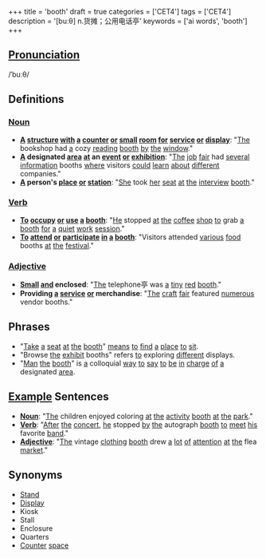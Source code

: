 +++
title = 'booth'
draft = true
categories = ['CET4']
tags = ['CET4']
description = '[buːθ] n.货摊；公用电话亭'
keywords = ['ai words', 'booth']
+++

## [Pronunciation](/en/post/pronunciation/)
/ˈbuːθ/

## Definitions
### [Noun](/en/post/noun/)
- **[A](/en/post/a/) [structure](/en/post/structure/) [with](/en/post/with/) [a](/en/post/a/) [counter](/en/post/counter/) [or](/en/post/or/) [small](/en/post/small/) [room](/en/post/room/) [for](/en/post/for/) [service](/en/post/service/) [or](/en/post/or/) [display](/en/post/display/)**: "[The](/en/post/the/) bookshop had [a](/en/post/a/) cozy [reading](/en/post/reading/) [booth](/en/post/booth/) [by](/en/post/by/) [the](/en/post/the/) [window](/en/post/window/)."
- **[A](/en/post/a/) designated [area](/en/post/area/) [at](/en/post/at/) an [event](/en/post/event/) [or](/en/post/or/) [exhibition](/en/post/exhibition/)**: "[The](/en/post/the/) [job](/en/post/job/) [fair](/en/post/fair/) had [several](/en/post/several/) [information](/en/post/information/) booths [where](/en/post/where/) visitors [could](/en/post/could/) [learn](/en/post/learn/) [about](/en/post/about/) [different](/en/post/different/) companies."
- **[A](/en/post/a/) person's [place](/en/post/place/) [or](/en/post/or/) [station](/en/post/station/)**: "[She](/en/post/she/) took [her](/en/post/her/) [seat](/en/post/seat/) [at](/en/post/at/) [the](/en/post/the/) [interview](/en/post/interview/) [booth](/en/post/booth/)."

### [Verb](/en/post/verb/)
- **[To](/en/post/to/) [occupy](/en/post/occupy/) [or](/en/post/or/) [use](/en/post/use/) [a](/en/post/a/) [booth](/en/post/booth/)**: "[He](/en/post/he/) stopped [at](/en/post/at/) [the](/en/post/the/) [coffee](/en/post/coffee/) [shop](/en/post/shop/) [to](/en/post/to/) grab [a](/en/post/a/) [booth](/en/post/booth/) [for](/en/post/for/) [a](/en/post/a/) [quiet](/en/post/quiet/) [work](/en/post/work/) [session](/en/post/session/)."
- **[To](/en/post/to/) [attend](/en/post/attend/) [or](/en/post/or/) [participate](/en/post/participate/) [in](/en/post/in/) [a](/en/post/a/) [booth](/en/post/booth/)**: "Visitors attended [various](/en/post/various/) [food](/en/post/food/) booths [at](/en/post/at/) [the](/en/post/the/) [festival](/en/post/festival/)."

### [Adjective](/en/post/adjective/)
- **[Small](/en/post/small/) [and](/en/post/and/) enclosed**: "[The](/en/post/the/) telephone亭 was [a](/en/post/a/) [tiny](/en/post/tiny/) [red](/en/post/red/) [booth](/en/post/booth/)."
- **Providing [a](/en/post/a/) [service](/en/post/service/) [or](/en/post/or/) merchandise**: "[The](/en/post/the/) [craft](/en/post/craft/) [fair](/en/post/fair/) featured [numerous](/en/post/numerous/) vendor booths."

## Phrases
- "[Take](/en/post/take/) [a](/en/post/a/) [seat](/en/post/seat/) [at](/en/post/at/) [the](/en/post/the/) [booth](/en/post/booth/)" [means](/en/post/means/) [to](/en/post/to/) [find](/en/post/find/) [a](/en/post/a/) [place](/en/post/place/) [to](/en/post/to/) [sit](/en/post/sit/).
- "Browse [the](/en/post/the/) [exhibit](/en/post/exhibit/) booths" refers [to](/en/post/to/) exploring [different](/en/post/different/) displays.
- "[Man](/en/post/man/) [the](/en/post/the/) [booth](/en/post/booth/)" is [a](/en/post/a/) colloquial [way](/en/post/way/) [to](/en/post/to/) [say](/en/post/say/) [to](/en/post/to/) [be](/en/post/be/) [in](/en/post/in/) [charge](/en/post/charge/) [of](/en/post/of/) [a](/en/post/a/) designated [area](/en/post/area/).

## [Example](/en/post/example/) Sentences
- **[Noun](/en/post/noun/)**: "[The](/en/post/the/) children enjoyed coloring [at](/en/post/at/) [the](/en/post/the/) [activity](/en/post/activity/) [booth](/en/post/booth/) [at](/en/post/at/) [the](/en/post/the/) [park](/en/post/park/)."
- **[Verb](/en/post/verb/)**: "[After](/en/post/after/) [the](/en/post/the/) [concert](/en/post/concert/), [he](/en/post/he/) stopped [by](/en/post/by/) [the](/en/post/the/) autograph [booth](/en/post/booth/) [to](/en/post/to/) [meet](/en/post/meet/) [his](/en/post/his/) favorite [band](/en/post/band/)."
- **[Adjective](/en/post/adjective/)**: "[The](/en/post/the/) vintage [clothing](/en/post/clothing/) [booth](/en/post/booth/) drew [a](/en/post/a/) [lot](/en/post/lot/) [of](/en/post/of/) [attention](/en/post/attention/) [at](/en/post/at/) [the](/en/post/the/) flea [market](/en/post/market/)."

## Synonyms
- [Stand](/en/post/stand/)
- [Display](/en/post/display/)
- Kiosk
- Stall
- Enclosure
- Quarters
- [Counter](/en/post/counter/) [space](/en/post/space/)
